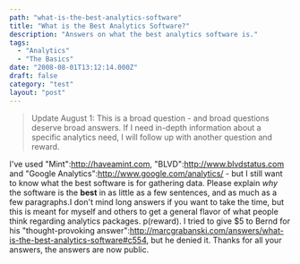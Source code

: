 ```yaml
---
path: "what-is-the-best-analytics-software"
title: "What is the Best Analytics Software?"
description: "Answers on what the best analytics software is."
tags: 
  - "Analytics"
  - "The Basics"
date: "2008-08-01T13:12:14.000Z"
draft: false
category: "test"
layout: "post"
---
```


> Update August 1: This is a broad question - and broad questions deserve broad answers. If I need in-depth information about a specific analytics need, I will follow up with another question and reward.

I've used "Mint":http://haveamint.com, "BLVD":http://www.blvdstatus.com and "Google Analytics":http://www.google.com/analytics/ - but I still want to know what the best software is for gathering data. Please explain *why* the software is the **best** in as little as a few sentences, and as much as a few paragraphs.I don't mind long answers if you want to take the time, but this is meant for myself and others to get a general flavor of what people think regarding analytics packages. p(reward). I tried to give $5 to Bernd for his "thought-provoking answer":http://marcgrabanski.com/answers/what-is-the-best-analytics-software#c554, but he denied it. Thanks for all your answers, the answers are now public.